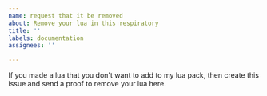 ```yaml
---
name: request that it be removed
about: Remove your lua in this respiratory
title: ''
labels: documentation
assignees: ''

---
```


If you made a lua that you don't want to add to my lua pack, then create this issue and send a proof to remove your lua here.
